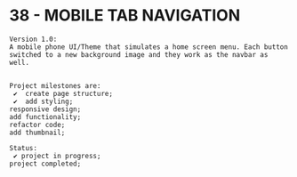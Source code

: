# 38 - MOBILE TAB NAVIGATION

    Version 1.0:
    A mobile phone UI/Theme that simulates a home screen menu. Each button switched to a new background image and they work as the navbar as well.


    Project milestones are:
     ✔  create page structure;
     ✔  add styling;
    responsive design;
    add functionality;
    refactor code;
    add thumbnail;

    Status:
     ✔ project in progress;
    project completed;
